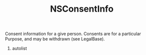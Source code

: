 ﻿---
uid: crmscript_ref_NSConsentInfo
title: NSConsentInfo
intellisense: Void.NSConsentInfo
keywords: NSConsentInfo
so.topic: reference
---

Consent information for a give person. Consents are for a particular Purpose, and may be withdrawn (see LegalBase).

1. autolist 

